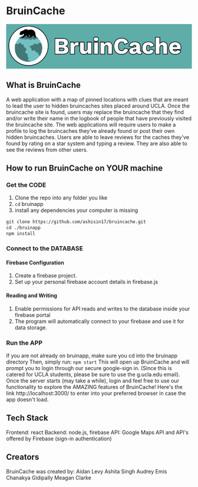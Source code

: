 # BruinCache
![BruinCache Logo](bruinapp/src/pages/pictures/BruinCacheLogo.png)

## What is BruinCache
A web application with a map of pinned locations with clues that are meant to lead the user to hidden bruincaches sites placed around UCLA. Once the bruincache site is found, users may replace the bruincache that they find and/or write their name in the logbook of people that have previously visited the bruincache site. The web applications will require users to make a profile to log the bruincaches they’ve already found or post their own hidden bruincaches. Users are able to leave reviews for the caches they've found by rating on a star system and typing a review. They are also able to see the reviews from other users. 

## How to run BruinCache on YOUR machine
### Get the CODE
1. Clone the repo into any folder you like
2. `cd` bruinapp
3. install any dependencies your computer is missing
```
git clone https://github.com/ashisin17/bruincache.git
cd ./bruinapp
npm install
```
### Connect to the DATABASE 
#### Firebase Configuration
1. Create a firebase project.
2. Set up your personal firebase account details in firebase.js

#### Reading and Writing
1. Enable permissions for API reads and writes to the database inside your firebase portal
2. The program will automatically connect to your firebase and use it for data storage.

### Run the APP
If you are not already on bruinapp, make sure you cd into the bruinapp directory
Then, simply run: `npm start`
This will open up BruinCache and will prompt you to login through our secure google-sign in. (Since this is catered for UCLA students, please be sure to use the g.ucla.edu email).
Once the server starts (may take a while), login and feel free to use our functionality to explore the AMAZING features of BruinCache!
Here's the link http://localhost:3000/ to enter into your preferred browser in case the app doesn't load.

## Tech Stack
Frontend: react
Backend: node.js, firebase
API: Google Maps API and API's offered by Firebase (sign-in authentication)

## Creators
BruinCache was created by:
Aidan Levy
Ashita Singh
Audrey Emis
Chanakya Gidipally
Meagan Clarke
